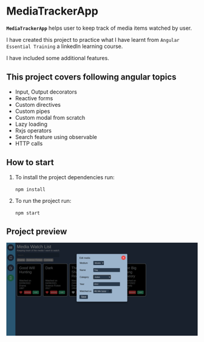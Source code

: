 # MediaTrackerApp

**`MediaTrackerApp`** helps user to keep track of media items watched by user.

I have created this project to practice what I have learnt from `Angular Essential Training` a linkedIn learning course.

I have included some additional features.

## This project covers following angular topics

- Input, Output decorators
- Reactive forms
- Custom directives
- Custom pipes
- Custom modal from scratch
- Lazy loading
- Rxjs operators
- Search feature using observable
- HTTP calls

## How to start

1. To install the project dependencies run:

   `npm install`

2. To run the project run:

   `npm start`

## Project preview

![MediaTrackerApp project preview](./src/assets/MediaTrackerAppPreview.png)

